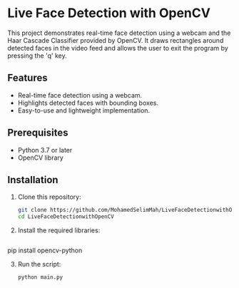 # Live Face Detection with OpenCV

This project demonstrates real-time face detection using a webcam and the Haar Cascade Classifier provided by OpenCV. It draws rectangles around detected faces in the video feed and allows the user to exit the program by pressing the 'q' key.

## Features
- Real-time face detection using a webcam.
- Highlights detected faces with bounding boxes.
- Easy-to-use and lightweight implementation.

## Prerequisites
- Python 3.7 or later
- OpenCV library

## Installation
1. Clone this repository:
   ```bash
   git clone https://github.com/MohamedSelimMah/LiveFaceDetectionwithOpenCV.git
   cd LiveFaceDetectionwithOpenCV
   
2. Install the required libraries:
   ```bash
 pip install opencv-python


3. Run the script:
   ```bash
   python main.py
